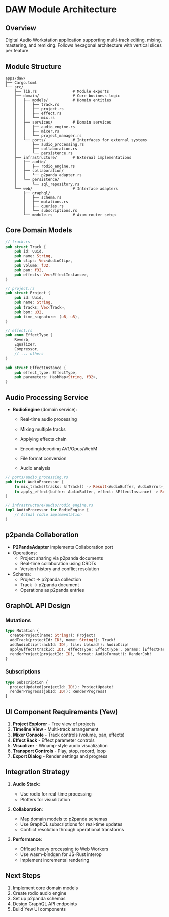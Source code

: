 # DAW Module Architecture

## Overview
Digital Audio Workstation application supporting multi-track editing, mixing, mastering, and remixing. Follows hexagonal architecture with vertical slices per feature.

## Module Structure
```
apps/daw/
├── Cargo.toml
└── src/
    ├── lib.rs                # Module exports
    ├── domain/               # Core business logic
    │   ├── models/           # Domain entities
    │   │   ├── track.rs
    │   │   ├── project.rs
    │   │   ├── effect.rs
    │   │   └── mix.rs
    │   ├── services/         # Domain services
    │   │   ├── audio_engine.rs
    │   │   ├── mixer.rs
    │   │   └── project_manager.rs
    │   └── ports/            # Interfaces for external systems
    │       ├── audio_processing.rs
    │       ├── collaboration.rs
    │       └── persistence.rs
    ├── infrastructure/       # External implementations
    │   ├── audio/
    │   │   ├── rodio_engine.rs
    │   ├── collaboration/
    │   │   └── p2panda_adapter.rs
    │   └── persistence/
    │       └── sql_repository.rs
    └── web/                  # Interface adapters
        ├── graphql/
        │   ├── schema.rs
        │   ├── mutations.rs
        │   ├── queries.rs
        │   └── subscriptions.rs
        └── module.rs         # Axum router setup
```

## Core Domain Models
```rust
// track.rs
pub struct Track {
    pub id: Uuid,
    pub name: String,
    pub clips: Vec<AudioClip>,
    pub volume: f32,
    pub pan: f32,
    pub effects: Vec<EffectInstance>,
}

// project.rs
pub struct Project {
    pub id: Uuid,
    pub name: String,
    pub tracks: Vec<Track>,
    pub bpm: u32,
    pub time_signature: (u8, u8),
}

// effect.rs
pub enum EffectType {
    Reverb,
    Equalizer,
    Compressor,
    // ... others
}

pub struct EffectInstance {
    pub effect_type: EffectType,
    pub parameters: HashMap<String, f32>,
}
```

## Audio Processing Service
- **RodioEngine** (domain service):
  - Real-time audio processing
  - Mixing multiple tracks
  - Applying effects chain

  - Encoding/decoding AV1/Opus/WebM
  - File format conversion
  - Audio analysis

```rust
// ports/audio_processing.rs
pub trait AudioProcessor {
    fn mix_tracks(tracks: &[Track]) -> Result<AudioBuffer, AudioError>;
    fn apply_effect(buffer: AudioBuffer, effect: &EffectInstance) -> Result<AudioBuffer, AudioError>;
}

// infrastructure/audio/rodio_engine.rs
impl AudioProcessor for RodioEngine {
    // Actual rodio implementation
}
```

## p2panda Collaboration
- **P2PandaAdapter** implements Collaboration port
- Operations:
  - Project sharing via p2panda documents
  - Real-time collaboration using CRDTs
  - Version history and conflict resolution
- Schema:
  - Project → p2panda collection
  - Track → p2panda document
  - Operations as p2panda entries

## GraphQL API Design
### Mutations
```graphql
type Mutation {
  createProject(name: String!): Project!
  addTrack(projectId: ID!, name: String!): Track!
  addAudioClip(trackId: ID!, file: Upload!): AudioClip!
  applyEffect(trackId: ID!, effectType: EffectType!, params: [EffectParam!]!): EffectInstance!
  renderProject(projectId: ID!, format: AudioFormat!): RenderJob!
}
```

### Subscriptions
```graphql
type Subscription {
  projectUpdated(projectId: ID!): ProjectUpdate!
  renderProgress(jobId: ID!): RenderProgress!
}
```

## UI Component Requirements (Yew)
1. **Project Explorer** - Tree view of projects
2. **Timeline View** - Multi-track arrangement
3. **Mixer Console** - Track controls (volume, pan, effects)
4. **Effect Rack** - Effect parameter controls
5. **Visualizer** - Winamp-style audio visualization
6. **Transport Controls** - Play, stop, record, loop
7. **Export Dialog** - Render settings and progress

## Integration Strategy
1. **Audio Stack**:
   - Use rodio for real-time processing
   - Plotters for visualization
   
2. **Collaboration**:
   - Map domain models to p2panda schemas
   - Use GraphQL subscriptions for real-time updates
   - Conflict resolution through operational transforms

3. **Performance**:
   - Offload heavy processing to Web Workers
   - Use wasm-bindgen for JS-Rust interop
   - Implement incremental rendering

## Next Steps
1. Implement core domain models
2. Create rodio audio engine
3. Set up p2panda schemas
4. Design GraphQL API endpoints
5. Build Yew UI components
